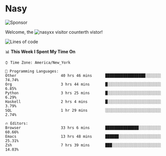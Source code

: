 # Nasy

<!--
<p align="center">
<img height="200" src="https://github-readme-stats.vercel.app/api?username=nasyxx&count_private=true&show_icons=true&theme=dracula&include_all_commits=true"/>
<img height="200" src="https://github-readme-stats.vercel.app/api/top-langs/?username=nasyxx&theme=dracula&hide=html,jupyter+notebook&count_private=true&show_icons=true"/>
</p>

  
----------------
-->

![Sponsor](https://img.shields.io/static/v1.svg?label=Sponsor&message=%E2%9D%A4&logo=GitHub&style=flat&color=pink)
 
Welcome, the ![nasyxx visitor counter](https://count.getloli.com/get/@nasyxx?theme=rule34)th vistor!
 
<!--START_SECTION:waka-->
![Lines of code](https://img.shields.io/badge/From%20Hello%20World%20I%27ve%20Written-599791%20lines%20of%20code-blue)

📊 **This Week I Spent My Time On** 

```text
⌚︎ Time Zone: America/New_York

💬 Programming Languages: 
Other                    40 hrs 46 mins      ██████████████████░░░░░░░   74.74% 
Org                      3 hrs 44 mins       █░░░░░░░░░░░░░░░░░░░░░░░░   6.85% 
Python                   3 hrs 25 mins       █░░░░░░░░░░░░░░░░░░░░░░░░   6.29% 
Haskell                  2 hrs 4 mins        █░░░░░░░░░░░░░░░░░░░░░░░░   3.79% 
SQL                      1 hr 29 mins        ░░░░░░░░░░░░░░░░░░░░░░░░░   2.74%

🔥 Editors: 
Browser                  33 hrs 6 mins       ███████████████░░░░░░░░░░   60.66% 
Emacs                    13 hrs 48 mins      ██████░░░░░░░░░░░░░░░░░░░   25.31% 
Zsh                      7 hrs 39 mins       ███░░░░░░░░░░░░░░░░░░░░░░   14.03%

```


<!--END_SECTION:waka-->

<!-- ![visitors](https://visitor-badge.laobi.icu/badge?page_id=nasyxx.nasyxx) -->
